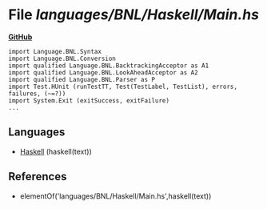 # File _languages/BNL/Haskell/Main.hs_
**[GitHub](https://github.com/softlang/yas/blob/master/languages/BNL/Haskell/Main.hs)**
```
import Language.BNL.Syntax
import Language.BNL.Conversion 
import qualified Language.BNL.BacktrackingAcceptor as A1
import qualified Language.BNL.LookAheadAcceptor as A2
import qualified Language.BNL.Parser as P
import Test.HUnit (runTestTT, Test(TestLabel, TestList), errors, failures, (~=?))
import System.Exit (exitSuccess, exitFailure)
...
```

## Languages
* [Haskell](../languages/Haskell.md) (haskell(text))

## References
* elementOf('languages/BNL/Haskell/Main.hs',haskell(text))
